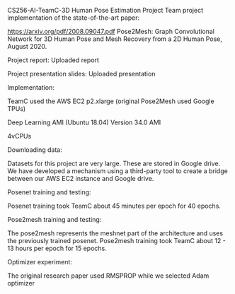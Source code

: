 CS256-AI-TeamC-3D Human Pose Estimation Project
Team project implementation of the state-of-the-art paper:

https://arxiv.org/pdf/2008.09047.pdf Pose2Mesh: Graph Convolutional Network for 3D Human Pose and Mesh Recovery from a 2D Human Pose, August 2020.

Project report: Uploaded report

Project presentation slides: Uploaded presentation

Implementation:

TeamC used the AWS EC2 p2.xlarge (original Pose2Mesh used Google TPUs)

Deep Learning AMI (Ubuntu 18.04) Version 34.0 AMI

4vCPUs

Downloading data:

Datasets for this project are very large. These are stored in Google drive. We have developed a mechanism using a third-party tool to create a bridge between our AWS EC2 instance and Google drive.



Posenet training and testing:

Posenet training took TeamC about 45 minutes per epoch for 40 epochs.

Pose2mesh training and testing:

The pose2mesh represents the meshnet part of the architecture and uses the previously trained posenet. Pose2mesh training took TeamC about 12 - 13 hours per epoch for 15 epochs.

Optimizer experiment:

The original research paper used RMSPROP while we selected Adam optimizer
